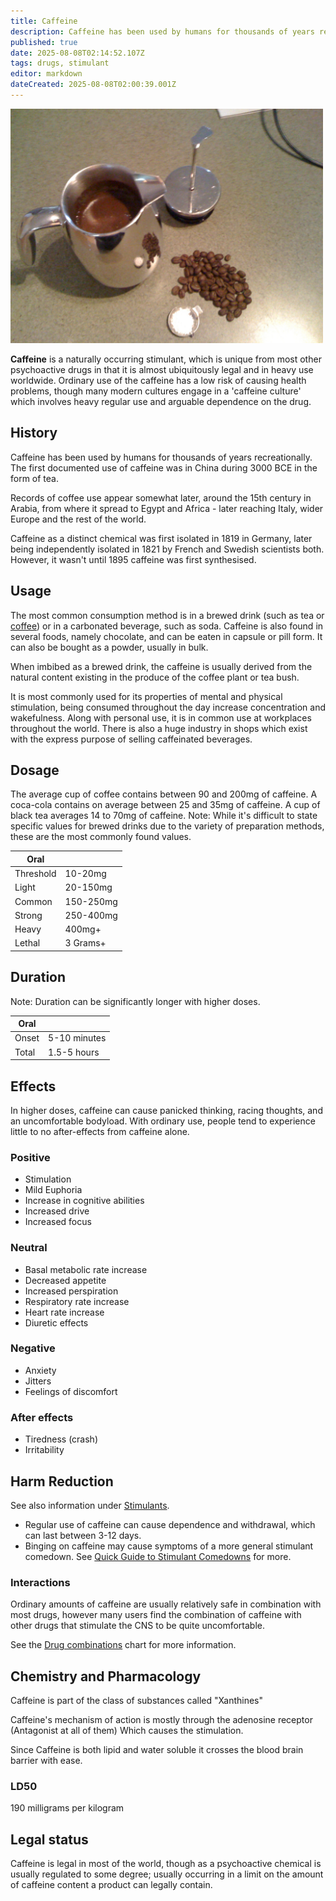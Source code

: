 ```yaml
---
title: Caffeine
description: Caffeine has been used by humans for thousands of years recreationally. The first documented use of caffeine was in China during 3000 BCE in the form of tea.
published: true
date: 2025-08-08T02:14:52.107Z
tags: drugs, stimulant
editor: markdown
dateCreated: 2025-08-08T02:00:39.001Z
---
```


<img src="/assets/caff.jpg" alt="Brewed coffee, raw coffee beans and caffeine powder" width="500" />

**Caffeine** is a naturally occurring stimulant, which is unique from most other psychoactive drugs in that it is almost ubiquitously legal and in heavy use worldwide. Ordinary use of the caffeine has a low risk of causing health problems, though many modern cultures engage in a 'caffeine culture' which involves heavy regular use and arguable dependence on the drug.

## History

Caffeine has been used by humans for thousands of years recreationally. The first documented use of caffeine was in China during 3000 BCE in the form of tea.

Records of coffee use appear somewhat later, around the 15th century in Arabia, from where it spread to Egypt and Africa - later reaching Italy, wider Europe and the rest of the world.

Caffeine as a distinct chemical was first isolated in 1819 in Germany, later being independently isolated in 1821 by French and Swedish scientists both. However, it wasn't until 1895 caffeine was first synthesised.

## Usage

The most common consumption method is in a brewed drink (such as tea or [coffee](/en/coffee)) or in a carbonated beverage, such as soda. Caffeine is also found in several foods, namely chocolate, and can be eaten in capsule or pill form. It can also be bought as a powder, usually in bulk.

When imbibed as a brewed drink, the caffeine is usually derived from the natural content existing in the produce of the coffee plant or tea bush.

It is most commonly used for its properties of mental and physical stimulation, being consumed throughout the day increase concentration and wakefulness. Along with personal use, it is in common use at workplaces throughout the world. There is also a huge industry in shops which exist with the express purpose of selling caffeinated beverages.

## Dosage

The average cup of coffee contains between 90 and 200mg of caffeine. A coca-cola contains on average between 25 and 35mg of caffeine. A cup of black tea averages 14 to 70mg of caffeine. Note: While it's difficult to state specific values for brewed drinks due to the variety of preparation methods, these are the most commonly found values.

| Oral | |
|------|---|
| Threshold | 10-20mg |
| Light | 20-150mg |
| Common | 150-250mg |
| Strong | 250-400mg |
| Heavy | 400mg+ |
| Lethal | 3 Grams+ |

## Duration

Note: Duration can be significantly longer with higher doses.

| Oral | |
|------|---|
| Onset | 5-10 minutes |
| Total | 1.5-5 hours |

## Effects

In higher doses, caffeine can cause panicked thinking, racing thoughts, and an uncomfortable bodyload. With ordinary use, people tend to experience little to no after-effects from caffeine alone.

### Positive

* Stimulation
* Mild Euphoria
* Increase in cognitive abilities
* Increased drive
* Increased focus

### Neutral

* Basal metabolic rate increase
* Decreased appetite
* Increased perspiration
* Respiratory rate increase
* Heart rate increase
* Diuretic effects

### Negative

* Anxiety
* Jitters
* Feelings of discomfort

### After effects

* Tiredness (crash)
* Irritability

## Harm Reduction

See also information under [Stimulants](/en/stimulants).

* Regular use of caffeine can cause dependence and withdrawal, which can last between 3-12 days.
* Binging on caffeine may cause symptoms of a more general stimulant comedown. See [Quick Guide to Stimulant Comedowns](/en/quick-guide-to-stimulant-comedowns) for more.

### Interactions

Ordinary amounts of caffeine are usually relatively safe in combination with most drugs, however many users find the combination of caffeine with other drugs that stimulate the CNS to be quite uncomfortable.

See the [Drug combinations](/en/drug-combinations) chart for more information.

## Chemistry and Pharmacology

Caffeine is part of the class of substances called "Xanthines"

Caffeine's mechanism of action is mostly through the adenosine receptor (Antagonist at all of them) Which causes the stimulation.

Since Caffeine is both lipid and water soluble it crosses the blood brain barrier with ease.

### LD50

190 milligrams per kilogram

## Legal status

Caffeine is legal in most of the world, though as a psychoactive chemical is usually regulated to some degree; usually occurring in a limit on the amount of caffeine content a product can legally contain.